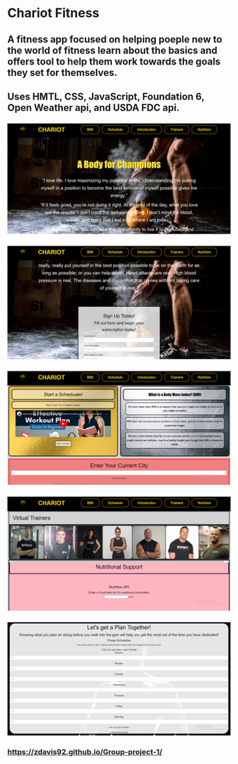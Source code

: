 # Chariot Fitness
## A fitness app focused on helping poeple new to the world of fitness learn about the basics and offers tool to help them work towards the goals they set for themselves.
## Uses HMTL, CSS, JavaScript, Foundation 6, Open Weather api, and USDA FDC api.
### ![Group project screenshot 1](https://github.com/Zdavis92/Group-project-1/blob/Zachs/assets/images/Group%20project%20screenshot%201.png)
### ![Group project screenshot 2](https://github.com/Zdavis92/Group-project-1/blob/Zachs/assets/images/Group%20project%20screenshot%202.png)
### ![Group project screenshot 3](https://github.com/Zdavis92/Group-project-1/blob/Zachs/assets/images/Group%20project%20screenshot%203.png)
### ![Group project screenshot 4](https://github.com/Zdavis92/Group-project-1/blob/Zachs/assets/images/Group%20project%20screenshot%204.png)
### ![Group project screenshot 5](https://github.com/Zdavis92/Group-project-1/blob/Zachs/assets/images/Group%20project%20screenshot%205.png)
### https://zdavis92.github.io/Group-project-1/
